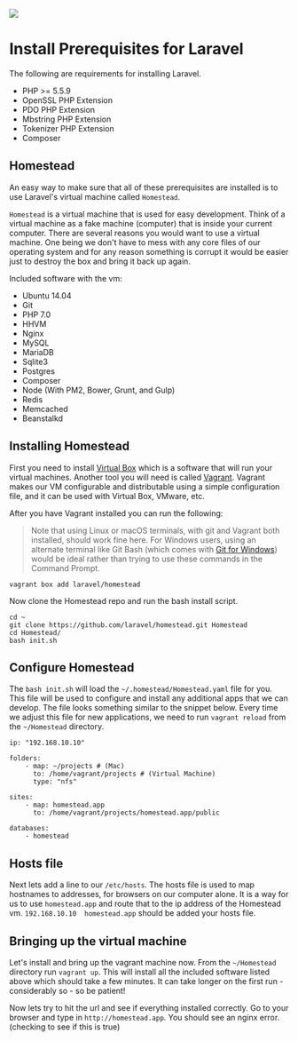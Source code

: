 ![](Laravel_5_Basics_handouts/headings/1.2.png)

# Install Prerequisites for Laravel

The following are requirements for installing Laravel.

- PHP >= 5.5.9
- OpenSSL PHP Extension
- PDO PHP Extension
- Mbstring PHP Extension
- Tokenizer PHP Extension
- Composer

## Homestead

An easy way to make sure that all of these prerequisites are installed is to use Laravel's virtual machine called `Homestead`.

`Homestead` is a virtual machine that is used for easy development. Think of a virtual machine as a fake machine (computer) that is inside your current computer. There are several reasons you would want to use a virtual machine. One being we don't have to mess with any core files of our operating system and for any reason something is corrupt it would be easier just to destroy the box and bring it back up again.

Included software with the vm:

- Ubuntu 14.04
- Git
- PHP 7.0
- HHVM
- Nginx
- MySQL
- MariaDB
- Sqlite3
- Postgres
- Composer
- Node (With PM2, Bower, Grunt, and Gulp)
- Redis
- Memcached
- Beanstalkd

## Installing Homestead

First you need to install [Virtual Box](https://www.virtualbox.org/wiki/Downloads) which is a software that will run your virtual machines. Another tool you will need is called [Vagrant](http://www.vagrantup.com/downloads.html). Vagrant makes our VM configurable and distributable using a simple configuration file, and it can be used with Virtual Box, VMware, etc.

After you have Vagrant installed you can run the following:

>Note that using Linux or macOS terminals, with git and Vagrant both installed, should work fine here. For Windows users, using an alternate terminal like Git Bash (which comes with [Git for Windows](https://git-for-windows.github.io/)) would be ideal rather than trying to use these commands in the Command Prompt.

```
vagrant box add laravel/homestead
```

Now clone the Homestead repo and run the bash install script.

```
cd ~
git clone https://github.com/laravel/homestead.git Homestead
cd Homestead/
bash init.sh
```

## Configure Homestead

The `bash init.sh` will load the `~/.homestead/Homestead.yaml` file for you. This file will be used to configure and install any additional apps that we can develop. The file looks something similar to the snippet below. Every time we adjust this file for new applications, we need to run `vagrant reload` from the `~/Homestead` directory.

```
ip: "192.168.10.10"

folders:
    - map: ~/projects # (Mac)
      to: /home/vagrant/projects # (Virtual Machine)
      type: "nfs"

sites:
    - map: homestead.app
      to: /home/vagrant/projects/homestead.app/public

databases:
    - homestead
```

## Hosts file

Next lets add a line to our `/etc/hosts`. The hosts file is used to map hostnames to addresses, for browsers on our computer alone. It is a way for us to use `homestead.app` and route that to the ip address of the Homestead vm. `192.168.10.10  homestead.app` should be added your hosts file.

## Bringing up the virtual machine

Let's install and bring up the vagrant machine now. From the `~/Homestead` directory run `vagrant up`. This will install all the included software listed above which should take a few minutes. It can take longer on the first run - considerably so - so be patient!

Now lets try to hit the url and see if everything installed correctly. Go to your browser and type in `http://homestead.app`. You should see an nginx error. (checking to see if this is true)

